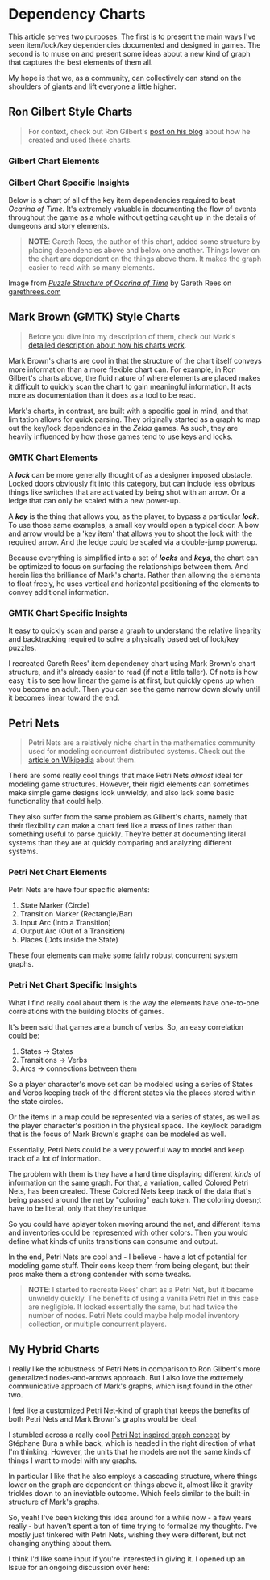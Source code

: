 # Dependency Charts

This article serves two purposes.
The first is to present the main ways I've seen item/lock/key dependencies documented and designed in games.
The second is to muse on and present some ideas about a new kind of graph that captures the best elements of them all.

My hope is that we, as a community, can collectively can stand on the shoulders of giants and lift everyone a little higher.

## Ron Gilbert Style Charts

> For context, check out Ron Gilbert's [post on his blog](https://grumpygamer.com/puzzle_dependency_charts) about how he created and used these charts.

### Gilbert Chart Elements

### Gilbert Chart Specific Insights

Below is a chart of all of the key item dependencies required to beat *Ocarina of Time*.
It's extremely valuable in documenting the flow of events throughout the game as a whole without getting caught up in the details of dungeons and story elements.

> **NOTE**: Gareth Rees, the author of this chart, added some structure by placing dependencies above and below one another.
> Things lower on the chart are dependent on the things above them.
> It makes the graph easier to read with so many elements.

<!-- ![Ocarina of Time Item Graph](/images/202002041230-ootReesItemGraph.png) -->

Image from *[Puzzle Structure of Ocarina of Time](https://garethrees.org/2004/12/01/ocarina-of-time/)* by Gareth Rees on [garethrees.com](https://garethrees.org/2004/12/01/ocarina-of-time/)

## Mark Brown (GMTK) Style Charts

> Before you dive into my description of them, check out Mark's [detailed description about how his charts work](https://www.patreon.com/posts/how-i-make-graph-20631617).

Mark Brown's charts are cool in that the structure of the chart itself conveys more information than a more flexible chart can.
For example, in Ron Gilbert's charts above, the fluid nature of where elements are placed makes it difficult to quickly scan the chart to gain meaningful information.
It acts more as documentation than it does as a tool to be read.

Mark's charts, in contrast, are built with a specific goal in mind, and that limitation allows for quick parsing.
They originally started as a graph to map out the key/lock dependencies in the *Zelda* games.
As such, they are heavily influenced by how those games tend to use keys and locks.

### GMTK Chart Elements

A ***lock*** can be more generally thought of as a designer imposed obstacle.
Locked doors obviously fit into this category, but can include less obvious things like switches that are activated by being shot with an arrow.
Or a ledge that can only be scaled with a new power-up.

A ***key*** is the thing that allows you, as the player, to bypass a particular ***lock***.
To use those same examples, a small key would open a typical door.
A bow and arrow would be a 'key item' that allows you to shoot the lock with the required arrow.
And the ledge could be scaled via a double-jump powerup.

Because everything is simplified into a set of ***locks*** and ***keys***, the chart can be optimized to focus on surfacing the relationships between them.
And herein lies the brilliance of Mark's charts.
Rather than allowing the elements to float freely, he uses vertical and horizontal positioning of the elements to convey additional information.

### GMTK Chart Specific Insights

It easy to quickly scan and parse a graph to understand the relative linearity and backtracking required to solve a physically based set of lock/key puzzles.

I recreated Gareth Rees' item dependency chart using Mark Brown's chart structure, and it's already easier to read (if not a little taller).
Of note is how easy it is to see how linear the game is at first, but quickly opens up when you become an adult.
Then you can see the game narrow down slowly until it becomes linear toward the end.

<!-- ![Mark Brown Style Ocarina of Time Item Graph](/images/202002041236-ootGMTKGraph.png) -->

## Petri Nets

> Petri Nets are a relatively niche chart in the mathematics community used for modeling concurrent distributed systems.
> Check out the [article on Wikipedia](https://en.wikipedia.org/wiki/Petri_net) about them.

There are some really cool things that make Petri Nets *almost* ideal for modeling game structures.
However, their rigid elements can sometimes make simple game designs look unwieldy, and also lack some basic functionality that could help.

They also suffer from the same problem as Gilbert's charts, namely that their flexibility can make a chart feel like a mass of lines rather than something useful to parse quickly.
They're better at documenting literal systems than they are at quickly comparing and analyzing different systems.

### Petri Net Chart Elements

Petri Nets are have four specific elements:

1. State Marker (Circle)
1. Transition Marker (Rectangle/Bar)
1. Input Arc (Into a Transition)
1. Output Arc (Out of a Transition)
1. Places (Dots inside the State)

These four elements can make some fairly robust concurrent system graphs.

### Petri Net Chart Specific Insights

What I find really cool about them is the way the elements have one-to-one correlations with the building blocks of games.

It's been said that games are a bunch of verbs. <!-- todo: need citation -->
So, an easy correlation could be:

1. States -> States
1. Transitions -> Verbs
1. Arcs -> connections between them

So a player character's move set can be modeled using a series of States and Verbs keeping track of the different states via the places stored within the state circles.

Or the items in a map could be represented via a series of states, as well as the player character's position in the physical space.
The key/lock paradigm that is the focus of Mark Brown's graphs can be modeled as well.

Essentially, Petri Nets could be a very powerful way to model and keep track of a lot of information.

The problem with them is they have a hard time displaying different *kinds* of information on the same graph.
For that, a variation, called Colored Petri Nets, has been created.
These Colored Nets keep track of the data that's being passed around the net by "coloring" each token.
The coloring doesn;t have to be literal, only that they're unique.

So you could have aplayer token moving around the net, and different items and inventories could be represented with other colors.
Then you would define what kinds of units transitions can consume and output.

In the end, Petri Nets are cool and - I believe - have a lot of potential for modeling game stuff.
Their cons keep them from being elegant, but their pros make them a strong contender with some tweaks.

> **NOTE**: I started to recreate Rees' chart as a Petri Net, but it became unwieldy quickly.
> The benefits of using a vanilla Petri Net in this case are negligible.
> It looked essentially the same, but had twice the number of nodes.
> Petri Nets could maybe help model inventory collection, or multiple concurrent players.

## My Hybrid Charts

I really like the robustness of Petri Nets in comparison to Ron Gilbert's more generalized nodes-and-arrows approach.
But I also love the extremely communicative approach of Mark's graphs, which isn;t found in the other two.

I feel like a customized Petri Net-kind of graph that keeps the benefits of both Petri Nets and Mark Brown's graphs would be ideal.

I stumbled across a really cool [Petri Net inspired graph concept](http://www.stephanebura.com/diagrams/) by Stéphane Bura a while back, which is headed in the right direction of what I'm thinking.
However, the units that he models are not the same kinds of things I want to model with my graphs.

In particular I like that he also employs a cascading structure, where things lower on the graph are dependent on things above it, almost like it gravity trickles down to an ineviatble outcome.
Which feels similar to the built-in structure of Mark's graphs.

So, yeah!
I've been kicking this idea around for a while now - a few years really - but haven't spent a ton of time trying to formalize my thoughts.
I've mostly just tinkered with Petri Nets, wishing they were different, but not changing anything about them.

I think I'd like some input if you're interested in giving it.
I opened up an Issue for an ongoing discussion over here:

